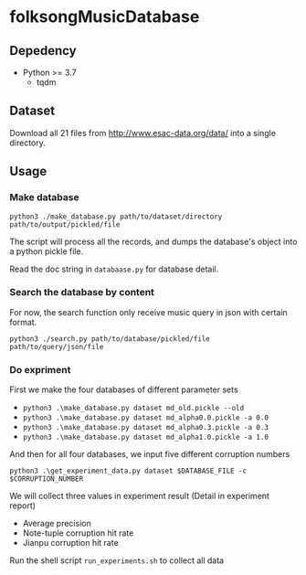 # folksongMusicDatabase

## Depedency

- Python >= 3.7
  - tqdm

## Dataset

Download all 21 files from http://www.esac-data.org/data/ into a single directory.

## Usage

### Make database

```
python3 ./make_database.py path/to/dataset/directory path/to/output/pickled/file
```

The script will process all the records, and dumps the database's object into a python pickle file.

Read the doc string in `databaase.py` for database detail.

### Search the database by content

For now, the search function only receive music query in json with certain format.

```
python3 ./search.py path/to/database/pickled/file path/to/query/json/file
```

### Do expriment

First we make the four databases of different parameter sets

-  `python3 .\make_database.py dataset md_old.pickle --old`
-  `python3 .\make_database.py dataset md_alpha0.0.pickle -a 0.0`
-  `python3 .\make_database.py dataset md_alpha0.3.pickle -a 0.3`
-  `python3 .\make_database.py dataset md_alpha1.0.pickle -a 1.0`

And then for all four databases, we input five different corruption numbers

`python3 .\get_experiment_data.py dataset $DATABASE_FILE -c $CORRUPTION_NUMBER`

We will collect three values in experiment result (Detail in experiment report)

- Average precision
- Note-tuple corruption hit rate
- Jianpu corruption hit rate

Run the shell script `run_experiments.sh` to collect all data
